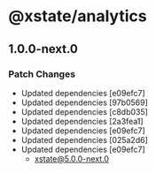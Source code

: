 # @xstate/analytics

## 1.0.0-next.0

### Patch Changes

- Updated dependencies [e09efc7]
- Updated dependencies [97b0569]
- Updated dependencies [c8db035]
- Updated dependencies [2a3fea1]
- Updated dependencies [e09efc7]
- Updated dependencies [025a2d6]
- Updated dependencies [e09efc7]
  - xstate@5.0.0-next.0
